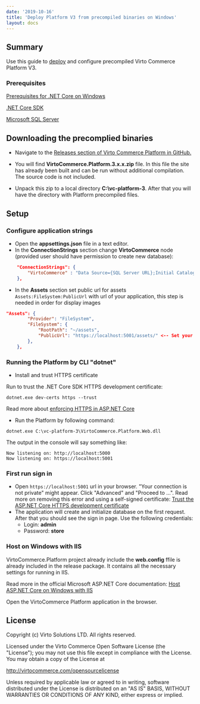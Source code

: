 ```yaml
---
date: '2019-10-16'
title: 'Deploy Platform V3 from precompiled binaries on Windows'
layout: docs
---
```

## Summary

Use this guide to <a class="crosslink" href="https://virtocommerce.com/ecommerce-hosting" target="_blank">deploy</a> and configure precompiled Virto Commerce Platform V3.

### Prerequisites

[Prerequisites for .NET Core on Windows](https://docs.microsoft.com/en-us/dotnet/core/windows-prerequisites)

[.NET Core SDK](https://dotnet.microsoft.com/download/thank-you/dotnet-sdk-3.0.100-windows-x64-installer)

[Microsoft SQL Server](https://www.microsoft.com/en-us/sql-server/sql-server-2017-editions)

## Downloading the precomplied binaries

* Navigate to the <a href="https://github.com/VirtoCommerce/vc-platform/releases">Releases section of Virto Commerce Platform in GitHub.</a>

* You will find **VirtoCommerce.Platform.3.x.x.zip** file. In this file the site has already been built and can be run without additional compilation. The source code is not included.

* Unpack this zip to a local directory **C:\vc-platform-3**. After that you will have the directory with Platform precompiled files.

## Setup

### Configure application strings

* Open the **appsettings.json** file in a text editor.
* In the **ConnectionStrings** section change **VirtoCommerce** node (provided user should have permission to create new database):

```json
    "ConnectionStrings": {
        "VirtoCommerce" : "Data Source={SQL Server URL};Initial Catalog={Database name};Persist Security Info=True;User ID={User name};Password={User password};MultipleActiveResultSets=True;Connect Timeout=30"
    },

```

* In the **Assets** section set public url for assets `Assets:FileSystem:PublicUrl` with url of your application, this step is needed in order for display images

```json
"Assets": {
        "Provider": "FileSystem",
        "FileSystem": {
            "RootPath": "~/assets",
            "PublicUrl": "https://localhost:5001/assets/" <-- Set your platform application url with port localhost:5001
        },
    },
```

### Running the Platform by CLI "dotnet"

* Install and trust HTTPS certificate

Run to trust the .NET Core SDK HTTPS development certificate:

```console
dotnet.exe dev-certs https --trust
```

Read more about [enforcing HTTPS in ASP.NET Core](https://docs.microsoft.com/en-us/aspnet/core/security/enforcing-ssl?view=aspnetcore-3.0&tabs=visual-studio#trust)

* Run the Platform by following command:

```console
dotnet.exe C:\vc-platform-3\VirtoCommerce.Platform.Web.dll
```

The output in the console will say something like:

```console
Now listening on: http://localhost:5000
Now listening on: https://localhost:5001
```

### First run sign in

* Open `https://localhost:5001` url in your browser. "Your connection is not private" might appear. Click "Advanced" and "Proceed to ...".
Read more on removing this error and using a self-signed certificate: [Trust the ASP.NET Core HTTPS development certificate](https://www.hanselman.com/blog/DevelopingLocallyWithASPNETCoreUnderHTTPSSSLAndSelfSignedCerts.aspx)
* The application will create and initialize database on the first request. After that you should see the sign in page. Use the following credentials:
  * Login: **admin**
  * Password: **store**

### Host on Windows with IIS

VirtoCommerce.Platform project already include the **web.config** ffile is already included in the release package. It contains all the necessary settings for running in IIS.

Read more in the official Microsoft ASP.NET Core documentation:
[Host ASP.NET Core on Windows with IIS](https://docs.microsoft.com/en-us/aspnet/core/publishing/iis)

Open the VirtoCommerce Platform application in the browser.

## License

Copyright (c) Virto Solutions LTD.  All rights reserved.

Licensed under the Virto Commerce Open Software License (the "License"); you
may not use this file except in compliance with the License. You may
obtain a copy of the License at

http://virtocommerce.com/opensourcelicense

Unless required by applicable law or agreed to in writing, software
distributed under the License is distributed on an "AS IS" BASIS,
WITHOUT WARRANTIES OR CONDITIONS OF ANY KIND, either express or
implied.
